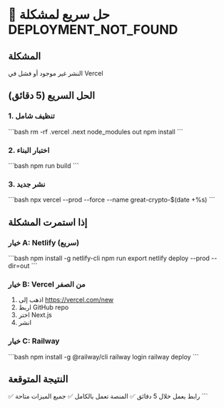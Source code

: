 # 🚨 حل سريع لمشكلة DEPLOYMENT_NOT_FOUND

## المشكلة
النشر غير موجود أو فشل في Vercel

## الحل السريع (5 دقائق)

### 1. تنظيف شامل
\`\`\`bash
rm -rf .vercel .next node_modules out
npm install
\`\`\`

### 2. اختبار البناء
\`\`\`bash
npm run build
\`\`\`

### 3. نشر جديد
\`\`\`bash
npx vercel --prod --force --name great-crypto-$(date +%s)
\`\`\`

## إذا استمرت المشكلة

### خيار A: Netlify (سريع)
\`\`\`bash
npm install -g netlify-cli
npm run export
netlify deploy --prod --dir=out
\`\`\`

### خيار B: Vercel من الصفر
1. اذهب إلى https://vercel.com/new
2. اربط GitHub repo
3. اختر Next.js
4. انشر

### خيار C: Railway
\`\`\`bash
npm install -g @railway/cli
railway login
railway deploy
\`\`\`

## النتيجة المتوقعة
✅ رابط يعمل خلال 5 دقائق
✅ المنصة تعمل بالكامل
✅ جميع الميزات متاحة
\`\`\`
